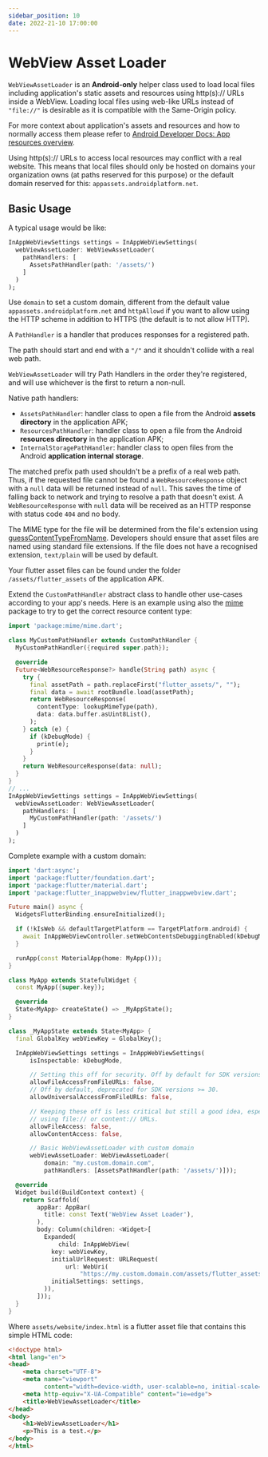 ```yaml
---
sidebar_position: 10
date: 2022-21-10 17:00:00
---
```


# WebView Asset Loader

`WebViewAssetLoader` is an **Android-only** helper class used to load local files including application's static assets and resources using http(s):// URLs inside a WebView.
Loading local files using web-like URLs instead of `"file://"` is desirable as it is compatible with the Same-Origin policy.

For more context about application's assets and resources and how to normally access them please refer to
[Android Developer Docs: App resources overview](https://developer.android.com/guide/topics/resources/providing-resources).

Using http(s):// URLs to access local resources may conflict with a real website.
This means that local files should only be hosted on domains your organization owns
(at paths reserved for this purpose) or the default domain reserved for this: `appassets.androidplatform.net`.

## Basic Usage

A typical usage would be like:
```dart
InAppWebViewSettings settings = InAppWebViewSettings(
  webViewAssetLoader: WebViewAssetLoader(
    pathHandlers: [
      AssetsPathHandler(path: '/assets/')
    ]
  )
);
```

Use `domain` to set a custom domain, different from the default value `appassets.androidplatform.net` and
`httpAllowd` if you want to allow using the HTTP scheme in addition to HTTPS (the default is to not allow HTTP).

A `PathHandler` is a handler that produces responses for a registered path.

The path should start and end with a `"/"` and it shouldn't collide with a real web path.

`WebViewAssetLoader` will try Path Handlers in the order they're registered, and will use whichever is the first to return a non-null.

Native path handlers:
- `AssetsPathHandler`: handler class to open a file from the Android **assets directory** in the application APK;
- `ResourcesPathHandler`: handler class to open a file from the Android **resources directory** in the application APK;
- `InternalStoragePathHandler`: handler class to open files from the Android **application internal storage**.

The matched prefix path used shouldn't be a prefix of a real web path.
Thus, if the requested file cannot be found a `WebResourceResponse` object with a `null` data will be returned instead of `null`.
This saves the time of falling back to network and trying to resolve a path that doesn't exist.
A `WebResourceResponse` with `null` data will be received as an HTTP response with status code `404` and no body.

The MIME type for the file will be determined from the file's extension using
[guessContentTypeFromName](https://developer.android.com/reference/java/net/URLConnection.html#guessContentTypeFromName-java.lang.String-).
Developers should ensure that asset files are named using standard file extensions.
If the file does not have a recognised extension, `text/plain` will be used by default.

Your flutter asset files can be found under the folder `/assets/flutter_assets` of the application APK.

Extend the `CustomPathHandler` abstract class to handle other use-cases according to your app's needs.
Here is an example using also the [mime](https://pub.dev/packages/mime) package to try to get the correct resource content type:
```dart
import 'package:mime/mime.dart';

class MyCustomPathHandler extends CustomPathHandler {
  MyCustomPathHandler({required super.path});

  @override
  Future<WebResourceResponse?> handle(String path) async {
    try {
      final assetPath = path.replaceFirst("flutter_assets/", "");
      final data = await rootBundle.load(assetPath);
      return WebResourceResponse(
        contentType: lookupMimeType(path),
        data: data.buffer.asUint8List(),
      );
    } catch (e) {
      if (kDebugMode) {
        print(e);
      }
    }
    return WebResourceResponse(data: null);
  }
}
// ...
InAppWebViewSettings settings = InAppWebViewSettings(
  webViewAssetLoader: WebViewAssetLoader(
    pathHandlers: [
      MyCustomPathHandler(path: '/assets/')
    ]
  )
);
```

Complete example with a custom domain:
```dart
import 'dart:async';
import 'package:flutter/foundation.dart';
import 'package:flutter/material.dart';
import 'package:flutter_inappwebview/flutter_inappwebview.dart';

Future main() async {
  WidgetsFlutterBinding.ensureInitialized();

  if (!kIsWeb && defaultTargetPlatform == TargetPlatform.android) {
    await InAppWebViewController.setWebContentsDebuggingEnabled(kDebugMode);
  }

  runApp(const MaterialApp(home: MyApp()));
}

class MyApp extends StatefulWidget {
  const MyApp({super.key});

  @override
  State<MyApp> createState() => _MyAppState();
}

class _MyAppState extends State<MyApp> {
  final GlobalKey webViewKey = GlobalKey();

  InAppWebViewSettings settings = InAppWebViewSettings(
      isInspectable: kDebugMode,

      // Setting this off for security. Off by default for SDK versions >= 16.
      allowFileAccessFromFileURLs: false,
      // Off by default, deprecated for SDK versions >= 30.
      allowUniversalAccessFromFileURLs: false,

      // Keeping these off is less critical but still a good idea, especially if your app is not
      // using file:// or content:// URLs.
      allowFileAccess: false,
      allowContentAccess: false,

      // Basic WebViewAssetLoader with custom domain
      webViewAssetLoader: WebViewAssetLoader(
          domain: "my.custom.domain.com",
          pathHandlers: [AssetsPathHandler(path: '/assets/')]));

  @override
  Widget build(BuildContext context) {
    return Scaffold(
        appBar: AppBar(
          title: const Text('WebView Asset Loader'),
        ),
        body: Column(children: <Widget>[
          Expanded(
              child: InAppWebView(
            key: webViewKey,
            initialUrlRequest: URLRequest(
                url: WebUri(
                    "https://my.custom.domain.com/assets/flutter_assets/assets/website/index.html")),
            initialSettings: settings,
          )),
        ]));
  }
}
```

Where `assets/website/index.html` is a flutter asset file that contains this simple HTML code:
```html
<!doctype html>
<html lang="en">
<head>
    <meta charset="UTF-8">
    <meta name="viewport"
          content="width=device-width, user-scalable=no, initial-scale=1.0, maximum-scale=1.0, minimum-scale=1.0">
    <meta http-equiv="X-UA-Compatible" content="ie=edge">
    <title>WebViewAssetLoader</title>
</head>
<body>
    <h1>WebViewAssetLoader</h1>
    <p>This is a test.</p>
</body>
</html>
```
